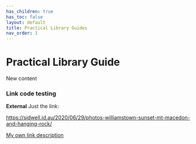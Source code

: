 ```yaml
---
has_children: true
has_toc: false
layout: default
title: Practical Library Guides
nav_order: 1
---
```


# Practical Library Guide
New content 

### Link code testing

**External**
Just the link:

https://sidwell.id.au/2020/06/29/photos-williamstown-sunset-mt-macedon-and-hanging-rock/

[My own link description](https://sidwell.id.au/2020/06/29/photos-williamstown-sunset-mt-macedon-and-hanging-rock/)
